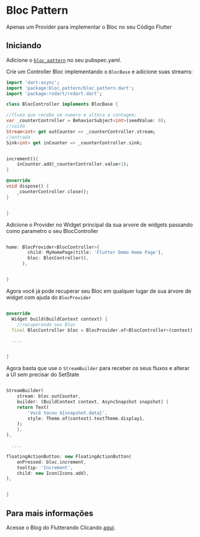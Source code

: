 # Bloc Pattern

Apenas um Provider para implementar o Bloc no seu Código Flutter

## Iniciando


Adicione o [`bloc_pattern`](https://pub.dartlang.org/packages/bloc_pattern) no seu pubspec.yaml.

Crie um Controller Bloc implementando o `BlocBase` e adicione suas streams:

``` dart
import 'dart:async';
import 'package:bloc_pattern/bloc_pattern.dart';
import 'package:rxdart/rxdart.dart';

class BlocController implements BlocBase {

//fluxo que recebe um numero e altera a contagem;
var _counterController = BehaviorSubject<int>(seedValue: 0);
//saida
Stream<int> get outCounter => _counterController.stream;
//entrada
Sink<int> get inCounter => _counterController.sink;


increment(){
    inCounter.add(_counterController.value+1);
}

@override
void dispose() {
    _counterController.close();
}


}

```

Adicione o Provider no Widget principal da sua arvore de widgets passando como parametro o seu BlocController

``` dart

home: BlocProvider<BlocController>(
        child: MyHomePage(title: 'Flutter Demo Home Page'),
        bloc: BlocController(),
      ),


}

```


Agora você já pode recuperar seu Bloc em qualquer lugar de sua árvore de widget com ajuda do `BlocProvider`

``` dart

@override
  Widget build(BuildContext context) {
    //recuperando seu Bloc
  final BlocController bloc = BlocProvider.of<BlocController>(context);

  ....


}

```


Agora basta que use o `StreamBuilder` para receber os seus fluxos e alterar a UI sem precisar do SetState

``` dart

StreamBuilder(
    stream: bloc.outCounter,
    builder: (BuildContext context, AsyncSnapshot snapshot) {
    return Text(
        'Você tocou ${snapshot.data}',
        style: Theme.of(context).textTheme.display1,
    );
    },
),

  ....

floatingActionButton: new FloatingActionButton(
    onPressed: bloc.increment,
    tooltip: 'Increment',
    child: new Icon(Icons.add),
), 


}

```

## Para mais informações

Acesse o Blog do Flutterando Clicando [aqui](https://flutterando.com.br).


